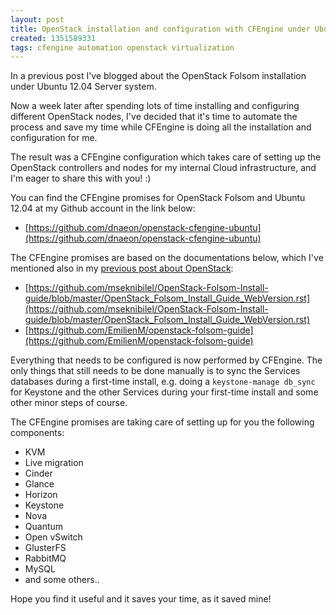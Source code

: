 ```yaml
---
layout: post
title: OpenStack installation and configuration with CFEngine under Ubuntu
created: 1351589331
tags: cfengine automation openstack virtualization
---
```

In a previous post I've blogged about the
OpenStack Folsom installation under Ubuntu 12.04 Server system.

Now a week later after spending lots of time installing and
configuring different OpenStack nodes, I've decided that it's time to
automate the process and save my time while CFEngine is doing all the
installation and configuration for me.

The result was a CFEngine configuration which takes care of setting up
the OpenStack controllers and nodes for my internal Cloud
infrastructure, and I'm eager to share this with you! :)

You can find the CFEngine promises for OpenStack Folsom and Ubuntu
12.04 at my Github account in the link below:

* [https://github.com/dnaeon/openstack-cfengine-ubuntu](https://github.com/dnaeon/openstack-cfengine-ubuntu)

The CFEngine promises are based on the documentations below, which
I've mentioned also in my [previous post about OpenStack](/node/77):

* [https://github.com/mseknibilel/OpenStack-Folsom-Install-guide/blob/master/OpenStack_Folsom_Install_Guide_WebVersion.rst](https://github.com/mseknibilel/OpenStack-Folsom-Install-guide/blob/master/OpenStack_Folsom_Install_Guide_WebVersion.rst)
* [https://github.com/EmilienM/openstack-folsom-guide](https://github.com/EmilienM/openstack-folsom-guide)

Everything that needs to be configured is now performed by
CFEngine. The only things that still needs to be done manually is to
sync the Services databases during a first-time install, e.g. doing a
`keystone-manage db_sync` for Keystone and the other Services during
your first-time install and some other minor steps of course.

The CFEngine promises are taking care of setting up for you the
following components:

* KVM
* Live migration
* Cinder
* Glance
* Horizon
* Keystone
* Nova
* Quantum
* Open vSwitch
* GlusterFS
* RabbitMQ
* MySQL
* and some others..

Hope you find it useful and it saves your time, as it saved mine!

